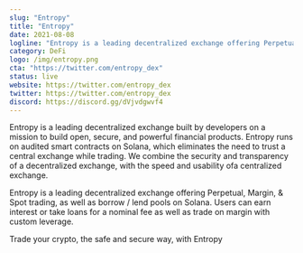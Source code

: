 ```yaml
---
slug: "Entropy"
title: "Entropy"
date: 2021-08-08
logline: "Entropy is a leading decentralized exchange offering Perpetual, Margin, & Spot trading, as well as borrow / lend pools on Solana."
category: DeFi
logo: /img/entropy.png
cta: "https://twitter.com/entropy_dex"
status: live
website: https://twitter.com/entropy_dex
twitter: https://twitter.com/entropy_dex
discord: https://discord.gg/dVjvdgwvf4
---
```


Entropy is a leading decentralized exchange built by developers on a mission to build open, secure, and powerful financial products. Entropy runs on audited smart contracts on Solana, which eliminates the need to trust a central exchange while trading. We combine the security and transparency of a decentralized exchange, with the speed and usability ofa centralized exchange.

Entropy is a leading decentralized exchange offering Perpetual, Margin, & Spot trading, as well as borrow / lend pools on Solana. Users can earn interest or take loans for a nominal fee as well as trade on margin with custom leverage.

Trade your crypto, the safe and secure way, with Entropy
